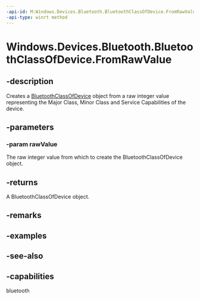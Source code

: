 ----api-id: M:Windows.Devices.Bluetooth.BluetoothClassOfDevice.FromRawValue(System.UInt32)
-api-type: winrt method
---<!-- Method syntaxpublic Windows.Devices.Bluetooth.BluetoothClassOfDevice FromRawValue(System.UInt32 rawValue)--># Windows.Devices.Bluetooth.BluetoothClassOfDevice.FromRawValue## -descriptionCreates a [BluetoothClassOfDevice](bluetoothclassofdevice.md) object from a raw integer value representing the Major Class, Minor Class and Service Capabilities of the device.## -parameters### -param rawValueThe raw integer value from which to create the BluetoothClassOfDevice object.## -returnsA BluetoothClassOfDevice object.## -remarks## -examples## -see-also## -capabilitiesbluetooth